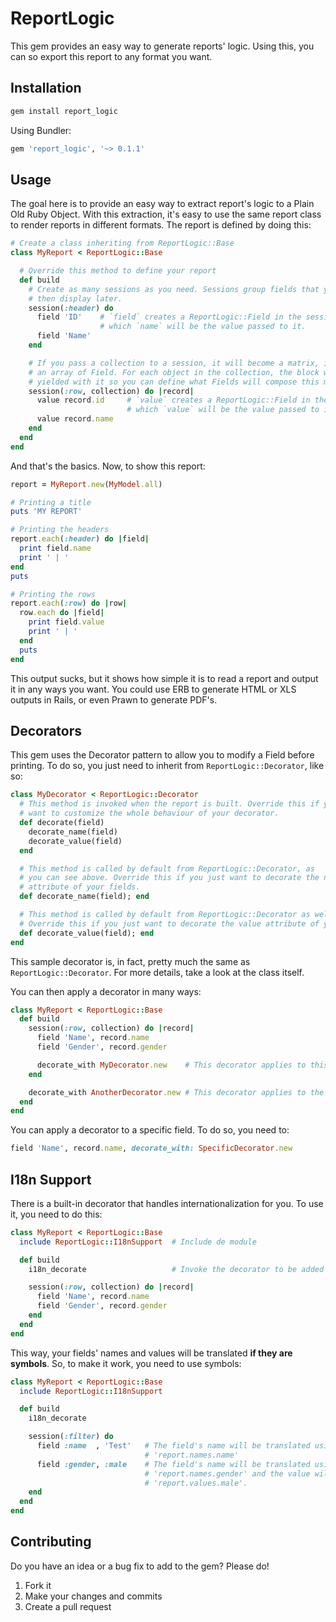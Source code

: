 # ReportLogic

This gem provides an easy way to generate reports' logic.
Using this, you can so export this report to any format you want.

## Installation

```bash
gem install report_logic
```

Using Bundler:

```ruby
gem 'report_logic', '~> 0.1.1'
```

## Usage

The goal here is to provide an easy way to extract report's logic to a Plain Old
Ruby Object. With this extraction, it's easy to use the same report class to
render reports in different formats. The report is defined by doing this:

```ruby
# Create a class inheriting from ReportLogic::Base
class MyReport < ReportLogic::Base

  # Override this method to define your report
  def build
    # Create as many sessions as you need. Sessions group fields that you can
    # then display later.
    session(:header) do
      field 'ID'    # `field` creates a ReportLogic::Field in the session,
                    # which `name` will be the value passed to it.
      field 'Name'
    end

    # If you pass a collection to a session, it will become a matrix, instead of
    # an array of Field. For each object in the collection, the block will be
    # yielded with it so you can define what Fields will compose this matrix.
    session(:row, collection) do |record|
      value record.id     # `value` creates a ReportLogic::Field in the session,
                          # which `value` will be the value passed to it.
      value record.name
    end
  end
end
```

And that's the basics. Now, to show this report:

```ruby
report = MyReport.new(MyModel.all)

# Printing a title
puts 'MY REPORT'

# Printing the headers
report.each(:header) do |field|
  print field.name
  print ' | '
end
puts

# Printing the rows
report.each(:row) do |row|
  row.each do |field|
    print field.value
    print ' | '
  end
  puts
end
```

This output sucks, but it shows how simple it is to read a report
and output it in any ways you want. You could use ERB to generate HTML or XLS
outputs in Rails, or even Prawn to generate PDF's.

## Decorators

This gem uses the Decorator pattern to allow you to modify a Field before
printing. To do so, you just need to inherit from `ReportLogic::Decorator`,
like so:

```ruby
class MyDecorator < ReportLogic::Decorator
  # This method is invoked when the report is built. Override this if you
  # want to customize the whole behaviour of your decorator.
  def decorate(field)
    decorate_name(field)
    decorate_value(field)
  end

  # This method is called by default from ReportLogic::Decorator, as
  # you can see above. Override this if you just want to decorate the name
  # attribute of your fields.
  def decorate_name(field); end

  # This method is called by default from ReportLogic::Decorator as well.
  # Override this if you just want to decorate the value attribute of your fields.
  def decorate_value(field); end
end
```

This sample decorator is, in fact, pretty much the same as
`ReportLogic::Decorator`. For more details, take a look at the class itself.

You can then apply a decorator in many ways:

```ruby
class MyReport < ReportLogic::Base
  def build
    session(:row, collection) do |record|
      field 'Name', record.name
      field 'Gender', record.gender

      decorate_with MyDecorator.new    # This decorator applies to this session
    end

    decorate_with AnotherDecorator.new # This decorator applies to the whole report
  end
end
```

You can apply a decorator to a specific field. To do so, you need to:

```ruby
field 'Name', record.name, decorate_with: SpecificDecorator.new
```

## I18n Support

There is a built-in decorator that handles internationalization for you. To use
it, you need to do this:

```ruby
class MyReport < ReportLogic::Base
  include ReportLogic::I18nSupport  # Include de module

  def build
    i18n_decorate                   # Invoke the decorator to be added

    session(:row, collection) do |record|
      field 'Name', record.name
      field 'Gender', record.gender
    end
  end
end
```

This way, your fields' names and values will be translated **if they are symbols**.
So, to make it work, you need to use symbols:

```ruby
class MyReport < ReportLogic::Base
  include ReportLogic::I18nSupport

  def build
    i18n_decorate

    session(:filter) do
      field :name  , 'Test'   # The field's name will be translated using
                              # 'report.names.name'
      field :gender, :male    # The field's name will be translated using
                              # 'report.names.gender' and the value will use
                              # 'report.values.male'.
    end
  end
end
```

## Contributing

Do you have an idea or a bug fix to add to the gem? Please do!

1. Fork it
2. Make your changes and commits
3. Create a pull request
